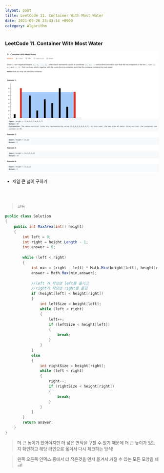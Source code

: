 ```yaml
---
layout: post
title: LeetCode 11. Container With Most Water
date: 2021-09-26 23:43:14 +0900
category: Algorithm
---
```

### LeetCode 11. Container With Most Water

![](/assets/img/leetcode/11.png)

- 제일 큰 넓이 구하기

<br><br>

>코드


```c#
public class Solution
{
    public int MaxArea(int[] height)
    {
        int left = 0;
        int right = height.Length - 1;
        int answer = 0;

        while (left < right)
        {
            int min = (right - left) * Math.Min(height[left], height[right]);
            answer = Math.Max(min,answer);

            //left 가 작으면 left를 옮기고            
            //right가 작으면 right를 옮김
            if (height[left] < height[right])
            {
                int leftSize = height[left];
                while (left < right)
                {
                    left++;
                    if (leftSize < height[left])
                    {
                        break;
                    }
                }
            }
            else
            {
                int rightSize = height[right];
                while (left < right)
                {
                    right--;
                    if (rightSize < height[right])
                    {
                        break;
                    }
                }
            }
        }
        return answer;
    }
}
```

> 더 큰 높이가 있어야지만 더 넓은 면적을 구할 수 있기 때문에
더 큰 높이가 있는지 확인하고 해당 라인으로 옮겨서 다시 체크하는 방식!

>왼쪽 오른쪽 인덱스 중에서 더 작은것을 먼저 옮겨서 커질 수 있는 모든 모양을 체크!